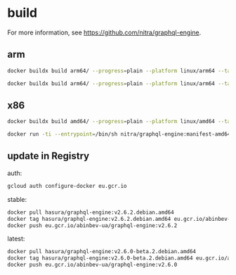 # build

For more information, see <https://github.com/nitra/graphql-engine>.

## arm

```bash
docker buildx build arm64/ --progress=plain --platform linux/arm64 --tag nitra/graphql-engine:manifest-arm64

docker buildx build arm64/ --progress=plain --platform linux/arm64 --tag nitra/graphql-engine:manifest-arm64 --push
```

## x86

```bash
docker buildx build amd64/ --progress=plain --platform linux/amd64 --tag nitra/graphql-engine:manifest-amd64

docker run -ti --entrypoint=/bin/sh nitra/graphql-engine:manifest-amd64
```

## update in Registry

auth:

```bash
gcloud auth configure-docker eu.gcr.io
```

stable:

```bash
docker pull hasura/graphql-engine:v2.6.2.debian.amd64
docker tag hasura/graphql-engine:v2.6.2.debian.amd64 eu.gcr.io/abinbev-ua/graphql-engine:v2.6.2
docker push eu.gcr.io/abinbev-ua/graphql-engine:v2.6.2
```

latest:

```bash
docker pull hasura/graphql-engine:v2.6.0-beta.2.debian.amd64
docker tag hasura/graphql-engine:v2.6.0-beta.2.debian.amd64 eu.gcr.io/abinbev-ua/graphql-engine:v2.6.0
docker push eu.gcr.io/abinbev-ua/graphql-engine:v2.6.0
```
